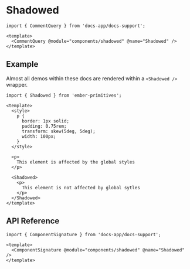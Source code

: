 # Shadowed

```gjs live no-shadow
import { CommentQuery } from 'docs-app/docs-support';

<template>
  <CommentQuery @module="components/shadowed" @name="Shadowed" />
</template>
```

## Example

Almost all demos within these docs are rendered within a `<Shadowed />` wrapper.

```gjs live preview 
import { Shadowed } from 'ember-primitives';

<template>
  <style> 
    p {
      border: 1px solid;
      padding: 0.75rem;
      transform: skew(5deg, 5deg); 
      width: 100px;
    }
  </style>

  <p>
    This element is affected by the global styles
  </p>

  <Shadowed>
    <p>
      This element is not affected by global sytles
    </p>
  </Shadowed>
</template>
```

## API Reference

```gjs live no-shadow
import { ComponentSignature } from 'docs-app/docs-support';

<template>
  <ComponentSignature @module="components/shadowed" @name="Shadowed" />
</template>
```
